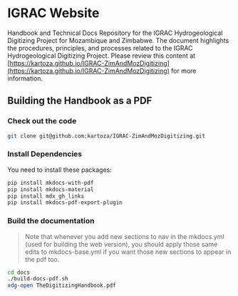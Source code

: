 # IGRAC Website

Handbook and Technical Docs Repository for the IGRAC Hydrogeological Digitizing Project for Mozambique and Zimbabwe. The document highlights the procedures, principles, and processes related to the IGRAC Hydrogeological Digitizing Project. Please review this content at [https://kartoza.github.io/IGRAC-ZimAndMozDigitizing](https://kartoza.github.io/IGRAC-ZimAndMozDigitizing) for more information.

## Building the Handbook as a PDF

### Check out the code

```bash
git clone git@github.com:kartoza/IGRAC-ZimAndMozDigitizing.git
```

### Install Dependencies

You need to install these packages:

```bash
pip install mkdocs-with-pdf
pip install mkdocs-material
pip install mdx_gh_links
pip install mkdocs-pdf-export-plugin
```

### Build the documentation

> Note that whenever you add new sections to nav in the mkdocs.yml
> (used for building the web version), you should apply those same
> edits to mkdocs-base.yml if you want those new sections to appear
> in the pdf too.

```bash
cd docs
./build-docs-pdf.sh
xdg-open TheDigitizingHandbook.pdf
```

